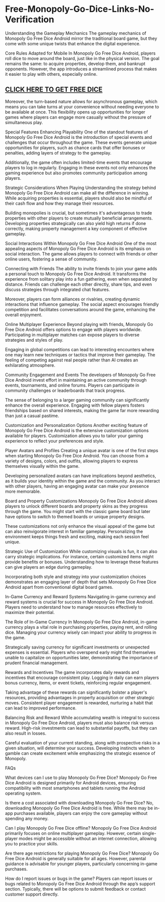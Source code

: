 # <h1>Free-Monopoly-Go-Dice-Links-No-Verification</h1>
Understanding the Gameplay Mechanics
The gameplay mechanics of Monopoly Go Free Dice Android mirror the traditional board game, but they come with some unique twists that enhance the digital experience.

Core Rules Adapted for Mobile
In Monopoly Go Free Dice Android, players roll dice to move around the board, just like in the physical version. The goal remains the same: to acquire properties, develop them, and bankrupt opponents. However, the app introduces a streamlined process that makes it easier to play with others, especially online.

<h2><strong><a href="https://sites.google.com/view/monopoly-go-free-dice-androi/">CLICK HERE TO GET FREE DICE</a></strong></h2>

Moreover, the turn-based nature allows for asynchronous gameplay, which means you can take turns at your convenience without needing everyone to be available at once. This flexibility opens up opportunities for longer games where players can engage more casually without the pressure of simultaneous play.

Special Features Enhancing Playability
One of the standout features of Monopoly Go Free Dice Android is the introduction of special events and challenges that occur throughout the game. These events generate unique opportunities for players, such as chance cards that offer bonuses or penalties, adding layers of strategy to the gameplay.

Additionally, the game often includes limited-time events that encourage players to log in regularly. Engaging in these events not only enhances the gaming experience but also promotes community participation among players.

Strategic Considerations When Playing
Understanding the strategy behind Monopoly Go Free Dice Android can make all the difference in winning. While acquiring properties is essential, players should also be mindful of their cash flow and how they manage their resources.

Building monopolies is crucial, but sometimes it's advantageous to trade properties with other players to create mutually beneficial arrangements. Developing properties strategically can also yield high returns if done correctly, making property management a key component of effective gameplay.

Social Interactions Within Monopoly Go Free Dice Android
One of the most appealing aspects of Monopoly Go Free Dice Android is its emphasis on social interaction. The game allows players to connect with friends or other online users, fostering a sense of community.

Connecting with Friends
The ability to invite friends to join your game adds a personal touch to Monopoly Go Free Dice Android. It transforms the experience from solitary play into a fun gathering, even when separated by distance. Friends can challenge each other directly, share tips, and even discuss strategies through integrated chat features.

Moreover, players can form alliances or rivalries, creating dynamic interactions that influence gameplay. The social aspect encourages friendly competition and facilitates conversations around the game, enhancing the overall enjoyment.

Online Multiplayer Experience
Beyond playing with friends, Monopoly Go Free Dice Android offers options to engage with players worldwide. Participating in multiplayer matches can expose players to diverse strategies and styles of play.

Engaging in global competitions can lead to interesting encounters where one may learn new techniques or tactics that improve their gameplay. The feeling of competing against real people rather than AI creates an exhilarating atmosphere.

Community Engagement and Events
The developers of Monopoly Go Free Dice Android invest effort in maintaining an active community through events, tournaments, and online forums. Players can participate in community challenges or leaderboards that track progress.

The sense of belonging to a larger gaming community can significantly enhance the overall experience. Engaging with fellow players fosters friendships based on shared interests, making the game far more rewarding than just a casual pastime.

Customization and Personalization Options
Another exciting feature of Monopoly Go Free Dice Android is the extensive customization options available for players. Customization allows you to tailor your gaming experience to reflect your preferences and style.

Player Avatars and Profiles
Creating a unique avatar is one of the first steps when starting Monopoly Go Free Dice Android. You can choose from a variety of designs, colors, and outfits, allowing players to express themselves visually within the game.

Developing personalized avatars can have implications beyond aesthetics, as it builds your identity within the game and the community. As you interact with other players, having an engaging avatar can make your presence more memorable.

Board and Property Customizations
Monopoly Go Free Dice Android allows players to unlock different boards and property skins as they progress through the game. You might start with the classic game board but later have options to switch to themed boards or unique property designs.

These customizations not only enhance the visual appeal of the game but can also reinvigorate interest in familiar gameplay. Personalizing the environment keeps things fresh and exciting, making each session feel unique.

Strategic Use of Customization
While customizing visuals is fun, it can also carry strategic implications. For instance, certain customized items might provide benefits or bonuses. Understanding how to leverage these features can give players an edge during gameplay.

Incorporating both style and strategy into your customization choices demonstrates an engaging layer of depth that sets Monopoly Go Free Dice Android apart from conventional digital board games.

In-Game Currency and Reward Systems
Navigating in-game currency and reward systems is crucial for success in Monopoly Go Free Dice Android. Players need to understand how to manage resources effectively to maximize their potential.

The Role of In-Game Currency
In Monopoly Go Free Dice Android, in-game currency plays a vital role in purchasing properties, paying rent, and rolling dice. Managing your currency wisely can impact your ability to progress in the game.

Strategically saving currency for significant investments or unexpected expenses is essential. Players who overspend early might find themselves unable to capitalize on opportunities later, demonstrating the importance of prudent financial management.

Rewards and Incentives
The game incorporates daily rewards and incentives that encourage consistent play. Logging in daily can earn players bonus currency, items, or event tickets, reinforcing regular engagement.

Taking advantage of these rewards can significantly bolster a player's resources, providing advantages in property acquisition or other strategic moves. Consistent player engagement is rewarded, nurturing a habit that can lead to improved performance.

Balancing Risk and Reward
While accumulating wealth is integral to success in Monopoly Go Free Dice Android, players must also balance risk versus reward. High-risk investments can lead to substantial payoffs, but they can also result in losses.

Careful evaluation of your current standing, along with prospective risks in a given situation, will determine your success. Developing instincts when to gamble can create excitement while emphasizing the strategic essence of Monopoly.

FAQs

What devices can I use to play Monopoly Go Free Dice?
Monopoly Go Free Dice Android is designed primarily for Android devices, ensuring compatibility with most smartphones and tablets running the Android operating system.

Is there a cost associated with downloading Monopoly Go Free Dice?
No, downloading Monopoly Go Free Dice Android is free. While there may be in-app purchases available, players can enjoy the core gameplay without spending any money.

Can I play Monopoly Go Free Dice offline?
Monopoly Go Free Dice Android primarily focuses on online multiplayer gameplay. However, certain single-player modes might be accessible without an internet connection, allowing you to practice your skills.

Are there age restrictions for playing Monopoly Go Free Dice?
Monopoly Go Free Dice Android is generally suitable for all ages. However, parental guidance is advisable for younger players, particularly concerning in-game purchases.

How do I report issues or bugs in the game?
Players can report issues or bugs related to Monopoly Go Free Dice Android through the app’s support section. Typically, there will be options to submit feedback or contact customer support directly.

